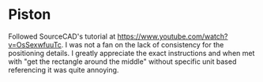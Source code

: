 # Piston
Followed SourceCAD's tutorial at https://www.youtube.com/watch?v=OsSexwfuuTc. I was not a fan on the lack of consistency for the positioning details. I greatly appreciate the exact instructions and when met with "get the rectangle around the middle" without specific unit based referencing it was quite annoying.
